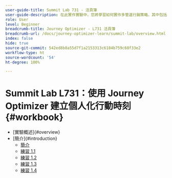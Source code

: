 ```yaml
---
user-guide-title: Summit Lab 731 - 活頁簿
user-guide-description: 在此實作實驗中，您將學習如何實作多管道行銷策略，其中包括應用程式內、推播通知、簡訊，以及電子郵件訊息行銷活動和 Adobe Journey Optimizer 歷程。
role: User
level: Beginner
breadcrumb-title: Journey Optimizer - L731 活頁簿
breadcrumb-url: /docs/journey-optimizer-learn/summit-lab/overview.html
index: false
hide: true
source-git-commit: 542ed8b8a55d7f1a2153313c6184b759c68f33e2
workflow-type: ht
source-wordcount: '54'
ht-degree: 100%

---
```



# Summit Lab L731：使用 Journey Optimizer 建立個人化行動時刻 {#workbook}

+ [實驗概述]{#overview}
+ [簡介]{#introduction}
   + [簡介](/help/l731-lab-workbook/Introduction/introduction.md)
   + [練習 1.1](/help/l731-lab-workbook/Introduction/exercise-1-1.md)
   + [練習 1.2](/help/l731-lab-workbook/Introduction/exercise-1-2.md)
   + [練習 1.3](/help/l731-lab-workbook/Introduction/exercise-1-3.md)
   + [練習 1.4](/help/l731-lab-workbook/Introduction/exercise-1-4.md)
